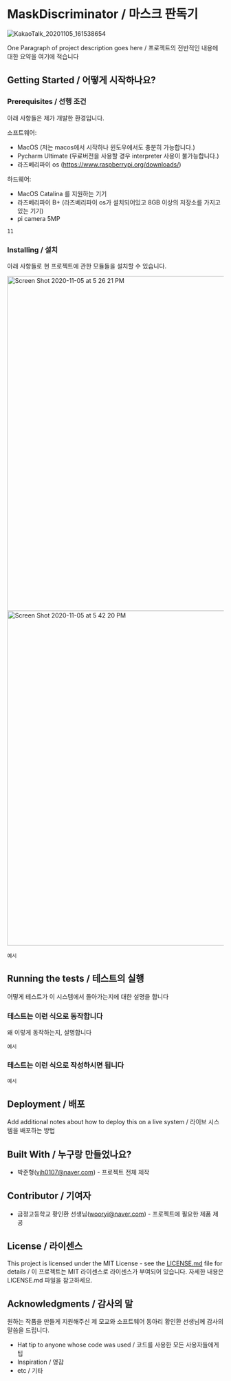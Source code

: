 # MaskDiscriminator / 마스크 판독기

![KakaoTalk_20201105_161538654](https://user-images.githubusercontent.com/66157320/98209661-a8045d80-1f82-11eb-9b71-858356d9527b.jpg)


One Paragraph of project description goes here / 프로젝트의 전반적인 내용에 대한 요약을 여기에 적습니다

## Getting Started / 어떻게 시작하나요?

### Prerequisites / 선행 조건

아래 사항들은 제가 개발한 환경입니다.

소프트웨어:
  - MacOS (저는 macos에서 시작하나 윈도우에서도 충분히 가능합니다.)
  - Pycharm Ultimate (무료버전을 사용할 경우 interpreter 사용이 불가능합니다.)
  - 라즈베리파이 os (https://www.raspberrypi.org/downloads/)
  
하드웨어:
  - MacOS Catalina 를 지원하는 기기
  - 라즈베리파이 B+ (라즈베리파이 os가 설치되어있고 8GB 이상의 저장소를 가지고 있는 기기)
  - pi camera 5MP
  
```
11
```

### Installing / 설치

아래 사항들로 현 프로젝트에 관한 모듈들을 설치할 수 있습니다.
<div>
<img width="778" alt="Screen Shot 2020-11-05 at 5 26 21 PM" src="https://user-images.githubusercontent.com/66157320/98217500-ebb09480-1f8d-11eb-81f0-cafded6f3d01.png">
<img width="778" alt="Screen Shot 2020-11-05 at 5 42 20 PM" src="https://user-images.githubusercontent.com/66157320/98217809-55c93980-1f8e-11eb-81fb-3bf5ea6f05f4.png">
<div>

```
예시
```

## Running the tests / 테스트의 실행

어떻게 테스트가 이 시스템에서 돌아가는지에 대한 설명을 합니다

### 테스트는 이런 식으로 동작합니다

왜 이렇게 동작하는지, 설명합니다

```
예시
```

### 테스트는 이런 식으로 작성하시면 됩니다

```
예시
```

## Deployment / 배포

Add additional notes about how to deploy this on a live system / 라이브 시스템을 배포하는 방법

## Built With / 누구랑 만들었나요?

* 박준형(vjh0107@naver.com) - 프로젝트 전체 제작

## Contributor / 기여자

* 금정고등학교 황인환 선생님(wooryi@naver.com) - 프로젝트에 필요한 제품 제공

## License / 라이센스

This project is licensed under the MIT License - see the [LICENSE.md](https://https://github.com/vjh0107/MaskDiscriminator/blob/main/LICENSE) file for details / 이 프로젝트는 MIT 라이센스로 라이센스가 부여되어 있습니다. 자세한 내용은 LICENSE.md 파일을 참고하세요.

## Acknowledgments / 감사의 말

원하는 작품을 만들게 지원해주신 제 모교와 소프트웨어 동아리 황인환 선생님께 감사의 말씀을 드립니다.

* Hat tip to anyone whose code was used / 코드를 사용한 모든 사용자들에게 팁
* Inspiration / 영감
* etc / 기타
